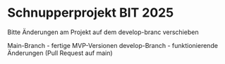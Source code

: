 # Schnupperprojekt BIT 2025

Bitte Änderungen am Projekt auf dem develop-branc verschieben 

Main-Branch - fertige MVP-Versionen
develop-Branch - funktionierende Änderungen (Pull Request auf main)
